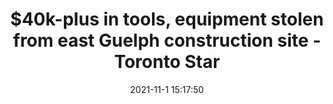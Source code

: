 ---
"title": "$40k-plus in tools, equipment stolen from east Guelph construction site - Toronto Star"
"date": "2021-11-1 15:17:50"
"feed_name": "GOOGLENEWSCONSTRUCTION"
"feed_website": "https://news.google.com/search?q=construction%2Bincident&hl=en-US&gl=US&ceid=US:en"
"feed_rss": "https://news.google.com/rss/search?q=construction%2Bincident&hl=en-US&gl=US&ceid=US:en"
"link": "https://www.thestar.com/local-guelph/news/crime/2021/11/01/40k-plus-in-tools-equipment-stolen-from-east-guelph-construction-site.html"
"source": "{'href': 'https://www.thestar.com', 'title': 'Toronto Star'}"
"file": "_posts/2021-1-1-60db8bdb0fbf26c803bf3f9c409b9b9ee49c7854.md"
"accident": "1"
"drilling": "0"
"dead": "0"
"injured": "0"
"arrested": "0"
"place": "unknown place"
"where": "unknown site"
"causes": "unknown"
"place_uri": "unknown place"
---